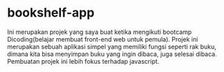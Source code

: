 # bookshelf-app

Ini merupakan projek yang saya buat ketika mengikuti bootcamp Dicoding(belajar membuat front-end web untuk pemula). Projek ini
merupakan sebuah aplikasi simpel yang memiliki fungsi seperti rak buku, dimana kita bisa menyimpan buku yang ingin dibaca, juga
selesai dibaca. Pembuatan projek ini lebih fokus terhadap javascript.
